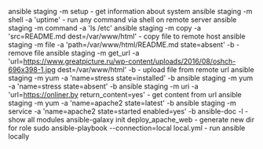 ansible staging -m setup - get information about system
ansible staging -m shell -a 'uptime' - run any command via shell on remote server
ansible staging -m command -a 'ls /etc'
ansible staging -m copy -a 'src=README.md dest=/var/www/html' - copy file to remote host
ansible staging -m file -a 'path=/var/www/html/README.md state=absent' -b - remove file
ansible staging -m get_url -a 'url=https://www.greatpicture.ru/wp-content/uploads/2016/08/oshch-696x398-1.jpg dest=/var/www/html' -b - upload file from remote url
ansible staging -m yum -a 'name=stress state=installed' -b
ansible staging -m yum -a 'name=stress state=absent' -b
ansible staging -m uri -a 'url=https://onliner.by return_content=yes' - get content from url
ansible staging -m yum -a 'name=apache2 state=latest' -b
ansible staging -m service -a 'name=apache2 state=started enabled=yes' -b
ansible-doc -l  - show all modules
ansible-galaxy init deploy_apache_web - generate new dir for role
sudo ansible-playbook --connection=local local.yml - run ansible locally